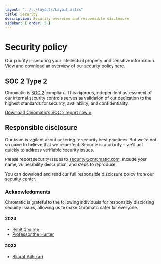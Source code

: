 ```yaml
---
layout: "../../layouts/Layout.astro"
title: Security
description: Security overview and responsible disclosure
sidebar: { order: 5 }
---
```


# Security policy

Our priority is securing your intellectual property and sensitive information. View and download an overview of our security policy [here](https://app.drata.com/security-report/36340072-4a17-4b9e-80be-1b80562aeb41/30c79316-dfa2-42a8-9b0c-2766cd6ecb89).

## SOC 2 Type 2

Chromatic is [SOC 2](https://us.aicpa.org/interestareas/frc/assuranceadvisoryservices/serviceorganization-smanagement) compliant. This rigorous, independent assessment of our internal security controls serves as validation of our dedication to the highest standards for security, availability, and confidentiality.

[Download Chromatic's SOC 2 report now »](https://security.chromatic.com/)

## Responsible disclosure

Our team is vigilant about adhering to security best practices. But we're not so naive to believe that we're perfect. Security is a priority – we'll act quickly to address verifiable security issues.

Please report security issues to [security@chromatic.com](mailto:security@chromatic.com). Include your name, vulnerability description, and steps to reproduce.

You can download and read our full responsible disclosure policy from our [security center](https://security.chromatic.com/).

### Acknowledgments

Chromatic is grateful to the following individuals for responsibly disclosing security issues, allowing us to make Chromatic safer for everyone.

#### 2023

- [Rohit Sharma](https://www.linkedin.com/in/r0x5r/)
- [Professor the Hunter](https://www.linkedin.com/in/bughuntar/)

#### 2022

- [Bharat Adhikari](https://www.linkedin.com/in/bharat-adhikari-726337225)
